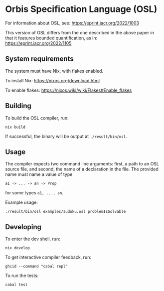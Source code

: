 # Orbis Specification Language (OSL)

For information about OSL, see: https://eprint.iacr.org/2022/1003

This version of OSL differs from the one described in the above paper in that it features bounded quantification, as in: https://eprint.iacr.org/2022/1105

## System requirements

The system must have Nix, with flakes enabled.

To install Nix: https://nixos.org/download.html

To enable flakes: https://nixos.wiki/wiki/Flakes#Enable_flakes

## Building

To build the OSL compiler, run:

```
nix build
```

If successful, the binary will be output at `./result/bin/osl`.

## Usage

The compiler expects two command line arguments: first, a path to an OSL source file, and second, the name of a declaration in the file. The provided name must name a value of type

```
a1 -> ... -> an -> Prop
```

for some types `a1, ..., an`.

Example usage:

```
./result/bin/osl examples/sudoku.osl problemIsSolvable
```

## Developing

To enter the dev shell, run:

```
nix develop
```

To get interactive compiler feedback, run:

```
ghcid --command "cabal repl"
```

To run the tests:

```
cabal test
```
